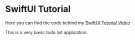 # SwiftUI Tutorial

Here you can find the code behind my [SwiftUI Tutorial Video](https://youtu.be/57m7pJsvbwc)

This is a very basic todo list application.

